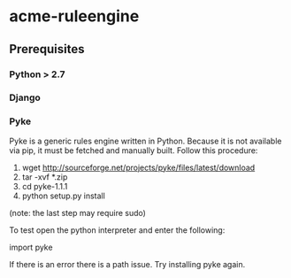 # acme-ruleengine


## Prerequisites

### Python > 2.7

### Django

### Pyke

Pyke is a generic rules engine written in Python.  Because it is not available via pip, it must be fetched and manually built.  Follow this procedure:

1. wget http://sourceforge.net/projects/pyke/files/latest/download
2. tar -xvf *.zip
3. cd pyke-1.1.1
4. python setup.py install

(note: the last step may require sudo)

To test open the python interpreter and enter the following:

import pyke

If there is an error there is a path issue.  Try installing pyke again.


 


